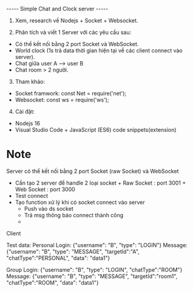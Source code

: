 ----- Simple Chat and Clock server -----

1. Xem, research về Nodejs + Socket + Websocket.

2. Phân tích và viết 1 Server với các yêu cầu sau:

+ Có thể kết nối bằng 2 port Socket và WebSocket.
+ World clock (1s trả data thời gian hiện tại về các client connect vào server).
+ Chat giữa user A --> user B
+ Chat room > 2 người.

3. Tham khảo:

+ Socket framwork: const Net = require('net');
+ Websocket: const ws = require('ws');

4. Cài đặt:

+ Nodejs 16
+ Visual Studio Code + JavaScript (ES6) code snippets(extension)

# Note

Server có thể kết nối bằng 2 port Socket (raw Socket) và WebSocket
   - Cần tạo 2 server để handle 2 loại socket
    + Raw Socket : port 3001
    + Web Socket : port 3000
   - Test connect
   - Tạo function xử lý khi có socket connect vào server
     + Push vào ds socket
     + Trả msg thông báo connect thành công
     + 

Client


Test data:
Personal
Login: {"username": "B", "type": "LOGIN"}
Message: {"username": "B", "type": "MESSAGE", "targetId":"A",  "chatType":"PERSONAL", "data": "data1"}

Group
Login: {"username": "B", "type": "LOGIN", "chatType":"ROOM"}
Message: {"username": "B", "type": "MESSAGE", "targetId":"room1",  "chatType":"ROOM", "data": "data1"}




